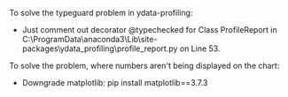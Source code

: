 To solve the typeguard problem in ydata-profiling:
- Just comment out decorator @typechecked for Class ProfileReport in C:\ProgramData\anaconda3\Lib\site-packages\ydata_profiling\profile_report.py on Line 53.

To solve the problem, where numbers aren't being displayed on the chart:
- Downgrade matplotlib: pip install matplotlib==3.7.3